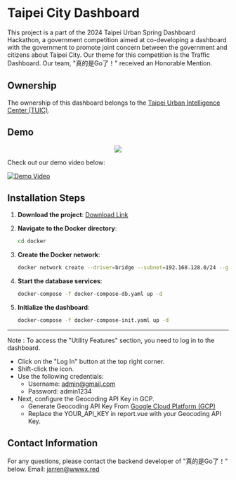 # Taipei City Dashboard

This project is a part of the 2024 Taipei Urban Spring Dashboard Hackathon, a government competition aimed at co-developing a dashboard with the government to promote joint concern between the government and citizens about Taipei City. Our theme for this competition is the Traffic Dashboard. Our team, "真的是Go了！" received an Honorable Mention.

## Ownership

The ownership of this dashboard belongs to the [Taipei Urban Intelligence Center (TUIC)](https://tuic.gov.taipei/en).

## Demo
<p align="center">
  <img src="https://raw.githubusercontent.com/JarrenPoh/Taipei-City-Dashboard/main/FAC6B503-4CCA-4C34-A16C-80EEE18F160C.JPG" />
</p>

Check out our demo video below:

[![Demo Video](https://img.youtube.com/vi/YOUR_VIDEO_ID/0.jpg)](https://www.youtube.com/watch?v=YOUR_VIDEO_ID)

## Installation Steps

1. **Download the project**:
   [Download Link](https://github.com/JarrenPoh/Taipei-City-Dashboard/archive/refs/heads/main.zip)

2. **Navigate to the Docker directory**:
   ```sh
   cd docker

3. **Create the Docker network**:
   ```sh
   docker network create --driver=bridge --subnet=192.168.128.0/24 --gateway=192.168.128.1 br_dashboard

4. **Start the database services**:
   ```sh
   docker-compose -f docker-compose-db.yaml up -d

5. **Initialize the dashboard**:
   ```sh
   docker-compose -f docker-compose-init.yaml up -d
---
Note : To access the "Utility Features" section, you need to log in to the dashboard.
- Click on the "Log In" button at the top right corner.
- Shift-click the icon.
- Use the following credentials:
    - Username: admin@gmail.com
    - Password: admin1234
- Next, configure the Geocoding API Key in GCP.
    - Generate Geocoding API Key From [Google Cloud Platform (GCP)](https://cloud.google.com/?hl=zh_tw)
    - Replace the YOUR_API_KEY in report.vue with your Geocoding API Key.



## Contact Information

For any questions, please contact the backend developer of "真的是Go了！" below.
Email: jarren@wwwx.red
